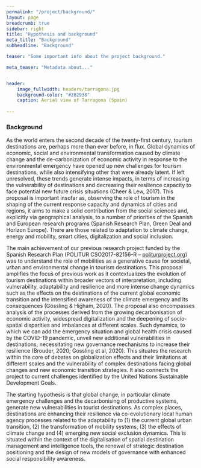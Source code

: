```yaml
---
permalink: "/project/background/"
layout: page
breadcrumb: true
sidebar: right
title: "Hypothesis and background"
meta_title: "Background"
subheadline: "Background"

teaser: "Some important info about the project background." 

meta_teaser: "Metadata about..."


header:
    image_fullwidth: headers/tarragona.jpg
    background-color: "#262930"
    caption: Aerial view of Tarragona (Spain)
    
---
```


### Background

As the world enters the second decade of the twenty-first century, tourism destinations are, perhaps more than ever before, in flux. Global dynamics of economic, social and environmental transformation caused
by climate change and the de-carbonization of economic activity in response to the environmental emergency have opened up new challenges for tourism destinations, while also intensifying other that
were already latent. If left unresolved, these trends generate intense impacts, in terms of increasing the vulnerability of destinations and decreasing their resilience capacity to face potential new future crisis situations (Cheer & Lew, 2017). This proposal is important insofar as, observing the role of tourism in the shaping of the current response capacity and dynamics of cities and regions, it aims to make a solid contribution from the social sciences and, explicitly via geographical analysis, to a number of priorities of the Spanish and European research programs (Spanish Research Plan, Green Deal and Horizon
Europe). There are those related to adaptation to climate change, energy and mobility, smart cities, digitalization and social inclusion.

The main achievement of our previous research project funded by the Spanish Research Plan (POLITUR CSO2017-82156-R – [politurproject.org](https://www.politurproject.org)) was to understand the role of mobilities as a generative cause for societal, urban and environmental change in tourism destinations. This proposal amplifies the focus of previous work as it contextualizes the evolution of tourism destinations within broader vectors of interpretation, including vulnerability, adaptability and resilience and more intense change dynamics such as the effects on the destinations of the current global economic transition and the intensified awareness of the climate emergency and its consequences (Gössling & Higham, 2020). The proposal also encompasses analysis of the processes derived from the growing decarbonisation of economic activity, widespread digitalization and the deepening of socio-spatial disparities and imbalances at different scales. Such dynamics, to which we can add the emergency situation and global health crisis caused by the COVID-19 pandemic, unveil new additional vulnerabilities in destinations, necessitating new governance mechanisms to increase their resilience (Brouder, 2020; Gossling et al, 2020). This situates the research within the core of debates on globalization effects and their limitations at different scales and the vulnerability of complex destinations facing global changes and new economic transition strategies. It also connects the project to current challenges identified by the United Nations Sustainable Development Goals.

The starting hypothesis is that global change, in particular climate emergency challenges and the decarbonising of productive systems, generate new vulnerabilities in tourist destinations. As complex
places, destinations are enhancing their resilience via co-evolutionary local human agency processes related to the adaptability to (1) the current global urban transition, (2) the transformation of mobility
systems, (3) the effects of climate change and (4) emerging new social exclusion dynamics. This is situated within the context of the digitalisation of spatial destination management and intelligence tools,
the renewal of strategic destination positioning and the design of new models of governance with enhanced social responsibility awareness.
